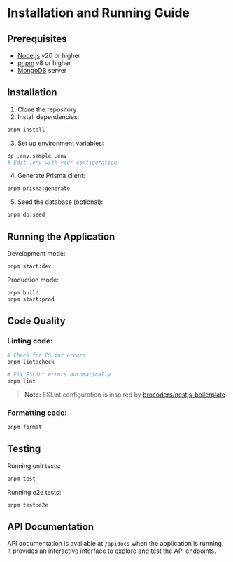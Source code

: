 # Installation and Running Guide

## Prerequisites

- [Node.js](https://nodejs.org/) v20 or higher
- [pnpm](https://pnpm.io/) v8 or higher
- [MongoDB](https://www.mongodb.com/) server

## Installation

1. Clone the repository
2. Install dependencies:

```bash
pnpm install
```

3. Set up environment variables:

```bash
cp .env.sample .env
# Edit .env with your configuration
```

4. Generate Prisma client:

```bash
pnpm prisma:generate
```

5. Seed the database (optional):

```bash
pnpm db:seed
```

## Running the Application

Development mode:

```bash
pnpm start:dev
```

Production mode:

```bash
pnpm build
pnpm start:prod
```

## Code Quality

### Linting code:

```bash
# Check for ESLint errors
pnpm lint:check

# Fix ESLint errors automatically
pnpm lint
```

> **Note:** ESLint configuration is inspired by [brocoders/nestjs-boilerplate](https://github.com/brocoders/nestjs-boilerplate)

### Formatting code:

```bash
pnpm format
```

## Testing

Running unit tests:

```bash
pnpm test
```

Running e2e tests:

```bash
pnpm test:e2e
```

## API Documentation

API documentation is available at `/apidocs` when the application is running. It provides an interactive interface to explore and test the API endpoints.
